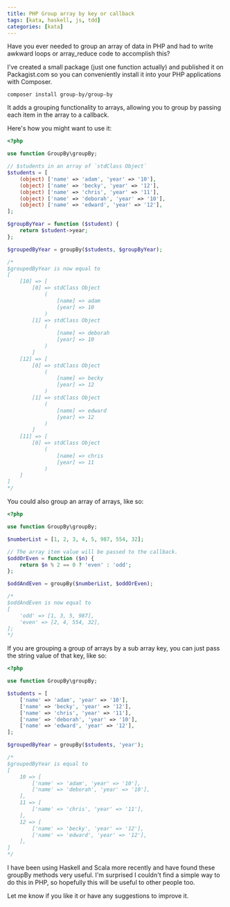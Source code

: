 ```yaml
---
title: PHP Group array by key or callback
tags: [kata, haskell, js, tdd]
categories: [kata]
---
```


Have you ever needed to group an array of data in PHP and had to write awkward loops or array_reduce code to accomplish this?

I've created a small package (just one function actually) and published it on Packagist.com so you can conveniently install it into your PHP applications with Composer.

```
composer install group-by/group-by
```


It adds a grouping functionality to arrays, allowing you to group by passing each item in the array to a callback.

Here's how you might want to use it:

```php
<?php

use function GroupBy\groupBy;

// $students in an array of `stdClass Object`
$students = [
    (object) ['name' => 'adam', 'year' => '10'],
    (object) ['name' => 'becky', 'year' => '12'],
    (object) ['name' => 'chris', 'year' => '11'],
    (object) ['name' => 'deborah', 'year' => '10'],
    (object) ['name' => 'edward', 'year' => '12'],
];

$groupByYear = function ($student) {
    return $student->year;
};

$groupedByYear = groupBy($students, $groupByYear);

/*
$groupedByYear is now equal to
[
    [10] => [
        [0] => stdClass Object
            (
                [name] => adam
                [year] => 10
            )
        [1] => stdClass Object
            (
                [name] => deborah
                [year] => 10
            )
        ]
    [12] => [
        [0] => stdClass Object
            (
                [name] => becky
                [year] => 12
            )
        [1] => stdClass Object
            (
                [name] => edward
                [year] => 12
            )
        ]
    [11] => [
        [0] => stdClass Object
            (
                [name] => chris
                [year] => 11
            )
    ]
]
*/
```

You could also group an array of arrays, like so:


```php
<?php

use function GroupBy\groupBy;

$numberList = [1, 2, 3, 4, 5, 987, 554, 32];

// The array item value will be passed to the callback.
$oddOrEven = function ($n) {
    return $n % 2 == 0 ? 'even' : 'odd';
};

$oddAndEven = groupBy($numberList, $oddOrEven);

/*
$oddAndEven is now equal to
[
    'odd' => [1, 3, 5, 987],
    'even' => [2, 4, 554, 32],
];
*/
```

If you are grouping a group of arrays by a sub array key, you can just pass the string value of that key, like so:

```php
<?php

use function GroupBy\groupBy;

$students = [
    ['name' => 'adam', 'year' => '10'],
    ['name' => 'becky', 'year' => '12'],
    ['name' => 'chris', 'year' => '11'],
    ['name' => 'deborah', 'year' => '10'],
    ['name' => 'edward', 'year' => '12'],
];

$groupedByYear = groupBy($students, 'year');

/*
$groupedByYear is equal to
[
    10 => [
        ['name' => 'adam', 'year' => '10'],
        ['name' => 'deborah', 'year' => '10'],
    ],
    11 => [
        ['name' => 'chris', 'year' => '11'],
    ],
    12 => [
        ['name' => 'becky', 'year' => '12'],
        ['name' => 'edward', 'year' => '12'],
    ],
]
*/
```

I have been using Haskell and Scala more recently and have found these groupBy methods very useful. I'm surprised I couldn't find a simple way to do this in PHP, so hopefully this will be useful to other people too.

Let me know if you like it or have any suggestions to improve it.
